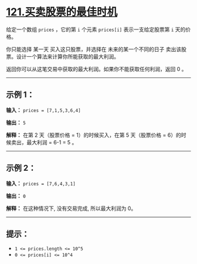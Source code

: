 # [121.买卖股票的最佳时机](https://leetcode.cn/problems/best-time-to-buy-and-sell-stock/description)

给定一个数组 `prices` ，它的第 `i` 个元素 `prices[i]` 表示一支给定股票第 `i` 天的价格。

你只能选择 某一天 买入这只股票，并选择在 未来的某一个不同的日子 卖出该股票。设计一个算法来计算你所能获取的最大利润。

返回你可以从这笔交易中获取的最大利润。如果你不能获取任何利润，返回 0 。

---

## 示例 1：

**输入：** `prices = [7,1,5,3,6,4]`

**输出：** `5`

**解释：** 在第 2 天（股票价格 = 1）的时候买入，在第 5 天（股票价格 = 6）的时候卖出，最大利润 = 6-1 = 5 。

---

## 示例 2：

**输入：** `prices = [7,6,4,3,1]`

**输出：** `0`

**解释：** 在这种情况下, 没有交易完成, 所以最大利润为 0。

---

## 提示：

- `1 <= prices.length <= 10^5`
- `0 <= prices[i] <= 10^4` 